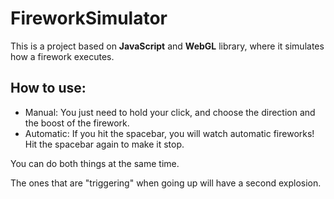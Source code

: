 # FireworkSimulator

This is a project based on **JavaScript** and **WebGL** library, where it simulates how a firework executes.

## How to use:

* Manual: You just need to hold your click, and choose the direction and the boost of the firework.
* Automatic: If you hit the spacebar, you will watch automatic fireworks! Hit the spacebar again to make it stop.

You can do both things at the same time.

The ones that are "triggering" when going up will have a second explosion.
